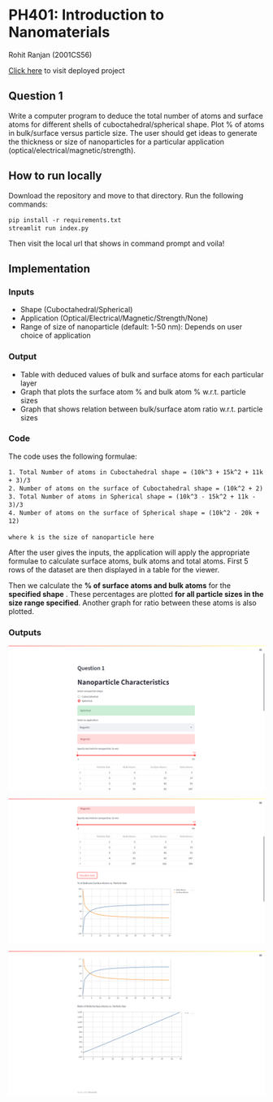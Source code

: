 # PH401: Introduction to Nanomaterials

Rohit Ranjan (2001CS56)

[Click here](https://ph401-2001cs56.streamlit.app/) to visit deployed project

## Question 1

Write a computer program to deduce the total number of atoms and surface atoms for different shells of cuboctahedral/spherical shape. Plot % of atoms in bulk/surface versus particle size. The user should get ideas to generate the thickness or size of nanoparticles for a particular application (optical/electrical/magnetic/strength).

## How to run locally

Download the repository and move to that directory. Run the following commands:
```
pip install -r requirements.txt 
streamlit run index.py
```
Then visit the local url that shows in command prompt and voila!

## Implementation

### Inputs

* Shape (Cuboctahedral/Spherical)
* Application (Optical/Electrical/Magnetic/Strength/None)
* Range of size of nanoparticle (default: 1-50 nm): Depends on user choice of application

### Output

* Table with deduced values of bulk and surface atoms for each particular layer
* Graph that plots the surface atom % and bulk atom % w.r.t. particle sizes
* Graph that shows relation between bulk/surface atom ratio w.r.t. particle sizes

### Code

The code uses the following formulae:

```
1. Total Number of atoms in Cuboctahedral shape = (10k^3 + 15k^2 + 11k + 3)/3
2. Number of atoms on the surface of Cuboctahedral shape = (10k^2 + 2)
3. Total Number of atoms in Spherical shape = (10k^3 - 15k^2 + 11k - 3)/3
4. Number of atoms on the surface of Spherical shape = (10k^2 - 20k + 12)

where k is the size of nanoparticle here
```

After the user gives the inputs, the application will apply the appropriate formulae to calculate surface atoms, bulk atoms and total atoms. First 5 rows of the dataset are then displayed in a table for the viewer. 

Then we calculate the **% of surface atoms and bulk atoms** for the **specified shape** . These percentages are plotted **for all particle sizes in the size range specified**. Another graph for ratio between these atoms is also plotted. 

### Outputs

![1](./public/1.png)

![2](./public/2.png)

![3](./public/3.png)